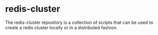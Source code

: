 # redis-cluster
The redis-cluster repository is a collection of scripts that can be used to create a redis cluster locally or in a distributed fashion.
